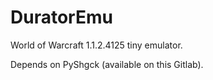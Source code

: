 DuratorEmu
==========

World of Warcraft 1.1.2.4125 tiny emulator.

Depends on PyShgck (available on this Gitlab).
